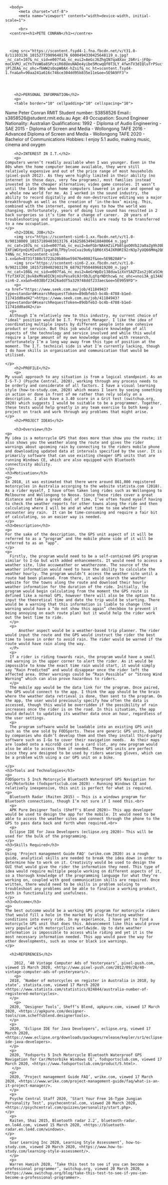 <html>
   

      <body>
          <meta charset="utf-8">
          <meta name="viewport" content="width=device-width, initial-scale=1">
   
          <br>
      <centre><h1>PETE CONRAN</h1></centre>
  
  
    
      <img src="https://scontent.fsyd4-1.fna.fbcdn.net/v/t31.0-8/11103136_10152773909648176_6000494330425648119_o.jpg?_nc_cat=107&_nc_sid=e007fa&_nc_eui2=AeGcJ6ZhgIN7qa8Xav_2bRri-jFOp-moCkVMJ_xCYnTVoWOa8SPcxiR68UeuNADe4yibe5McwqQf0T3LY_4fwnTV3dIQluTrPSucfQp-jPlZEA&_nc_ohc=fbWW2sOopW0AX-hZsif&_nc_ht=scontent.fsyd4-1.fna&oh=90aa241a616c746ce304dd95b835e11e&oe=5E9A9FF3">
   

  
    
        <h2>PERSONAL INFORMATION</h2>
        <p>
        <table border="10" cellpadding="10" cellspacing="10">
<tr>
  <th>Name</th>
  <th>Peter Conran</th>
</tr>
  <tr>
  <td>RMIT Student number:</td>
  <td>S3858526</td>
</tr>
 <tr>
  <td>Email::</td>
  <td>s3858526@student.rmit.edu.au</td>
</tr>
<tr>
  <td>Age:</td>
  <td>49</td>
</tr>
<tr>
  <td>Occupation:</td>
  <td>Sound Engineer</td>
</tr>
<tr>
  <td>Nationality:</td>
  <td>Australian</td>
</tr>
<tr>
  <td>Qualifications:</td>
  <td>1992 - Diploma of Audio Engineering - SAE</td>
</tr>
<tr>
  <td></td>
  <td>2015 - Diploma of Screen and Media - Wollongong TAFE</td>
</tr>
<tr>
  <td></td>
  <td>2016 - Advanced Diploma of Screen and Media - Wollongong TAFE</td>
</tr>
<tr>
  <td></td>
  <td>2020 - Bachelor of Communications</td>
</tr>
<tr>
  <td>Hobbies:</td>
  <td>I enjoy 5.1 audio, making music, cinema and oxygen</td>
</tr>
</table>
        </p>

        <h2>INTEREST IN I.T.</h2>
        <p>
    Computers weren’t readily available when I was younger. Even in the 80s when the home computer became available, they were still relatively expensive and out of the price range of most households (pixel-push 2012). As they were highly limited in their ability (no internet in those days, very few programs), most families instead invested in the cheaper alternative; video game consoles. It wasn’t until the late 90s when home computers lowered in price and opened up a whole new world for me. As I worked in the sound industry, the ability to record digitally and do non-destructive editing was a major breakthrough as well as the creation of ‘in-the-box’ mixing. This, combined with the internet, opened my eyes to how the world was changing. Unfortunately, years of doing live sound has resulted in 2 back surgeries so it’s time for a change of career.  20 years of troubleshooting and organisational skills are ready to be transferred to a new occupation. 
    </p>
        <h2>IDEAL JOB</h2>
        <img src="https://scontent-sin6-1.xx.fbcdn.net/v/t1.0-9/90138009_10157189403013176_4162586349418840064_n.jpg?_nc_cat=107&_nc_sid=e007fa&_nc_eui2=AeFGbrNAkHZiLPb8lgoO0Vb2Ja0aZg9h30bRZ7N-IXFiWGYpnQiMIvdT1lpqaF8LTPbylnoCvai9o6ylQR6tX54JXR0RI92rN3p7yUQ66MHq2Q&_nc_ohc=m6TnIKX3QUcAX8F-Y4N&_nc_ht=scontent-sin6-1.xx&oh=8731f388c5722b20b80ae59476e0082f&oe=5E9B20A9">
        <img src="https://scontent-sin6-2.xx.fbcdn.net/v/t1.0-9/90211300_10157189402983176_6879279504896819200_n.jpg?_nc_cat=108&_nc_sid=e007fa&_nc_eui2=AeGrWpDz138duw1zXxYSAZFZas2j0CaSCHgc8RLiXC7BCuHxDyNj1Bq9axFv-Tfzf3XF2Cjbvk8xMVa0ICNjnUsPesa9i9JrObJLqYqrNDthcw&_nc_ohc=vnoi3A_g134AX8qwdo2&_nc_ht=scontent-sin6-2.xx&oh=6038bf23426addf5a329748ddf233aec&oe=5E9959FD">
        <p>
    <a href="https://www.seek.com.au/job/41184943?type=standard#searchRequestToken=89dbfeb3-bc4b-4788-b1ed-11741dd0ad42">https://www.seek.com.au/job/41184943?type=standard#searchRequestToken=89dbfeb3-bc4b-4788-b1ed-11741dd0ad42</a>
      <p>
      Although I’m relatively new to this industry, my current choice of "ideal" position would be I.T. Project Manager. I like the idea of coordinating multiple inputs by different people into one cohesive product or service. But this job would require knowledge of all aspects of the technology and service involved and while this would require a large amount of my own knowledge coupled with research, unfortunately I’m a long way away from this type of position at the moment. The I.T. technical side is what I’m currently lacking, though I do have skills in organisation and communication that would be utilised.

    </p>
        <h2>PROFILE</h2>
        <p>
    My usual approach to any situation is from a logical standpoint. As an I-S-T-J (Psyche Central, 2020), working through any process needs to be orderly and considerate of all factors. I have a visual learning style (how-to-study.com, 2020) which means I learn by seeing something in action or done in front of me rather than rely solely on a description. I also have a 3.40 score in a Grit test (switchup.org, 2020) which suggests I would be suitable to be a programmer. Together, these tests would help greatly in any team exercise to both keep a project on track and work through any problems that might arise.
    </p>
        <h2>PROJECT IDEAS</h2>
        
        <h3>Overview</h3>
    <p>
    My idea is a motorcycle GPS that does more than show you the route; it also shows you the weather along the route and gives the rider warnings about upcoming rain by connecting to the riders mobile phone and downloading updated data at intervals specified by the user. It is primarily software that can use existing cheaper GPS units that are running Windows CE, which are also equipped with Bluetooth connectivity ability. 
    </p>
    <h3>Motivation</h3>
    <p>
    In 2018, it was estimated that there were around 861,000 registered motorcycles in Australia accorging to the website statista.com (2018). As a rider myself, I have often taken long rides such as Wollongong to Melbourne and Wollongong to Noosa. Since these rides cover a great distance and take a great deal of time, I’ve often found myself having to check the weather reports for other towns along the ride and then calculating where I will be and at what time to see whether I encounter any rain.  It can be time-consuming and require a fair bit of calculating, so an easier way is needed. 
    </p>
    <h3>Description</h3>
    <p>
    For the sake of the description, the GPS unit aspect of it will be referred to as a “program” and the mobile phone side of it will be referred to as an “app”.
    </p>
    <p>
      Firstly, the program would need to be a self-contained GPS program similar to I-Go but with added enhancements. It would need to access a weather site, like accuweather or weatherzone. The source of the weather information would need to have the ability to calculate the weather hourly. The program wouldn’t access the weather site until a route had been planned. From there, it would search the weather website for the towns along the route and download their hourly weather information for the duration of the ride. Initially, the program would begin calculating from the moment the GPS route is defined like a normal GPS, however there will also be the option to input the theoretical time and date the trip would be starting. There would be a warning that this information is liable to change (the warning would have a “do not show this again” checkbox to prevent it being annoying on each route plan) but it would help the rider work out the best time to ride.
      </p>
      <p>
          Another aspect would be a weather-based trip planner. The rider would input the route and the GPS would instruct the rider the best time to leave in order to avoid rain. The rider would be warned if the route would have rain along the way. 
      </P>
      <p>
      If a rider is riding towards rain, the program would have a small red warning in the upper corner to alert the rider. As it would be impossible to know the exact time rain would start, it would simply say “Rain Predicted” and would disappear once the rider left the affected area. Other warnings could be “Rain Possible” or “Strong Wind Warning” which can also prove hazardous to riders.
      </p>
      The mobile app would be the data link for the program. Once paired, the GPS would connect to the app. I think the app should be the brain where the weather data retrieval is done, then sent to the program. On the app, the user would previously specify how often the data is accessed, though this would be overridden if the possibility of rain increases once the rider is on the road. In this situation, the app would default to updating its weather data once an hour, regardless of the user settings.
      <p>
      The program software would be loadable into an existing GPS unit such as the one sold by FODSports. These are generic GPS units, badged by companies who didn’t develop them and then they install third-party software such as I-Go to cover their navigation needs.  As their maps are loaded onto a microSD card in a card slot, any new program would also be able to access them if needed. These GPS units are perfect since they are designed to be used by riders wearing gloves, which can be a problem with using a car GPS unit on a bike.

    </p>
    <h3>Tools and Technologies</h3>
    <p>
    FODSports 5 Inch Motorcycle Bluetooth Waterproof GPS Navigation for Car/Motorbike (fodsportsclub.com 2020) - Running Windows CE and relatively inexpensive, this unit is perfect for what is required.
    <p>
      Bluetooth Radar (Raiten 2015) – This is a windows program for Bluetooth connections, though I’m not sure if I need this.<br>
      <p>
      APK Pure Designer Tools (Sheff's Blend 2020)– This app developer would be used to design the app for the mobile. It would need to be able to access the weather sites and connect through the phone to the GPS to pass data back and forth when required.<br>
      <p>
      Eclipse IDE for Java Developers (eclipse.org 2020)– This will be used for the bulk of the programming.
    </p>
    <h3>Skills Required</h3>
    <p>
    Using 'Project management Guide FAQ' (wrike.com 2020) as a rough guide, analytical skills are needed to break the idea down in order to determine how to work on it. Creativity would be used to design the GUI that would give the rider the information they need. This type of idea would require multiple people working on different aspects of it, so a thorough knowledge of the programming language for what they’re working on, coupled with good communication skills are required. Once written, there would need to be skills in problem solving to troubleshoot any problems and be able to finalise a working product, both in functionality and usefulness. 
    </p>
    <h3>Outcome</h3>
    <p>
    The best outcome would be a working GPS program for motorcycle riders that would fill a hole in the market by also factoring weather conditions into every ride. In my experience, I have yet to find a motorcycle GPS unit that does this. Advancement like this would prove very popular with motorcyclists worldwide. Up to date weather information is impossible to access while riding and yet it is the most necessary information needed. This app would pave the way for other developments, such as snow or black ice warnings.
    </p>

      <h2>REFERENCES</h2>
        
        2012, ’40 Vintage Computer Ads of Yesteryears’, pixel-push.com, viewed 15 March 2020, <http://www.pixel-push.com/2012/09/26/40-vintage-computer-ads-of-yesteryears/>.
        <p>
      2018, ’Number of motorcycles on register in Australia in 2018, by state’, statista.com, viewed 17 March 2020 <https://www.statista.com/statistics/824844/australia-number-of-registered-motorcycles>.
      </p>
        <p>
      2020, ‘Designer Tools’, Sheff’s Blend, apkpure.com, viewed 17 March 2020, <https://apkpure.com/designer-tools/com.scheffsblend.designertools>.
      </p>
      <p>
      2020, ‘Eclipse IDE for Java Developers’, eclipse.org, viewed 17 March 2020, <https://www.eclipse.org/downloads/packages/release/kepler/sr1/eclipse-ide-java-developers>.
      </p>  
      <p>
      2020, ’Fodsports 5 Inch Motorcycle Bluetooth Waterproof GPS Navigation for Car/Motorbike Windows CE’, fodsportsclub.com, viewed 17 March 2020, <https://www.fodsportsclub.com/product/5.html>.
       </p> 
      <p>
      2020, ’Project management Guide FAQ’, wrike.com, viewed 17 March 2020, <https://www.wrike.com/project-management-guide/faq/what-is-an-it-project-manager/>.
      </p>
      <p>
      Psyche Central Staff 2020, ‘Start Your Free 16-Type Jungian Personality Test’, psychecentral.com, viewed 20 March 2020, <https://psychcentral.com/quizzes/personality/start.php>.
    </p>
      <p>
      Raiten, Shai 2015, Bluetooth radar 2.2’, bluetooth-radar. en.lo4d.com, viewed 15 March 2020, <https://bluetooth-radar.en.lo4d.com/windows>.
    </p>
      <p>
      Soar Learning Inc 2020, Learning Style Assessment’, how-to-study.com, viewed 20 March 2020, <https://www.how-to-study.com/learning-style-assessment/>.
      </p>
      <p>
      Warren Hamish 2020, ‘Take this test to see if you can become a professional programmer’, switchup.org, viewed 20 March 2020, <https://www.switchup.org/blog/take-this-test-to-see-if-you-can-become-a-professional-programmer>.

    
